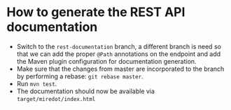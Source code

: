 # How to generate the REST API documentation

- Switch to the `rest-documentation` branch, a different branch is need so that we can add the proper `@Path` annotations on the endpoint and add the Maven plugin configuration 
for documentation generation. 
- Make sure that the changes from master are incorporated to the branch by performing a rebase: `git rebase master`.
- Run `mvn test`.
- The documentation should now be available via `target/miredot/index.html`